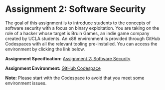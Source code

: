 # Assignment 2: Software Security
The goal of this assignment is to introduce students to the concepts of software security with a focus on binary exploitation. You are taking on the role of a hacker whose target is Bruin Games, an indie game company created by UCLA students. An x86 environment is provided through GitHub Codespaces with all the relevant tooling pre-installed. You can access the environment by clicking the link below.

**Assignment Specification:** [Assignment 2: Software Security](https://docs.google.com/document/d/1GBaXqSsCArcgRW8ZMzQkhoW30PhE-s7k/edit?usp=sharing&ouid=106677536130719956932&rtpof=true&sd=true)

**Assignment Environment:** [GitHub Codespace](https://github.com/codespaces/new/Fr3ya/UCLA-ECE117-CS138)

**Note:** Please start with the Codespace to avoid that you meet some environment issues.
